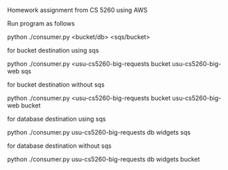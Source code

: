 Homework assignment from CS 5260 using AWS

Run program as follows

python ./consumer.py <request-bucket> <bucket/db> <destination name> <sqs/bucket>
  
for bucket destination using sqs

python ./consumer.py <usu-cs5260-big-requests bucket usu-cs5260-big-web sqs

for bucket destination without sqs

python ./consumer.py <usu-cs5260-big-requests bucket usu-cs5260-big-web bucket
                                              
for database destination using sqs

python ./consumer.py usu-cs5260-big-requests db widgets sqs

for database destination without sqs

python ./consumer.py usu-cs5260-big-requests db widgets bucket
